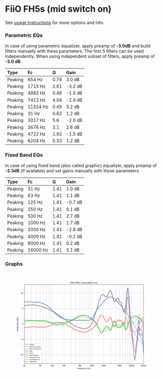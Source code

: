 # FiiO FH5s (mid switch on)
See [usage instructions](https://github.com/jaakkopasanen/AutoEq#usage) for more options and info.

### Parametric EQs
In case of using parametric equalizer, apply preamp of **-3.0dB** and build filters manually
with these parameters. The first 5 filters can be used independently.
When using independent subset of filters, apply preamp of **-3.0 dB**.

| Type    | Fc       |    Q | Gain    |
|:--------|:---------|:-----|:--------|
| Peaking | 654 Hz   | 0.78 | 3.0 dB  |
| Peaking | 1715 Hz  | 2.61 | -3.2 dB |
| Peaking | 4882 Hz  | 0.46 | -1.5 dB |
| Peaking | 7413 Hz  | 4.04 | -2.9 dB |
| Peaking | 11324 Hz | 0.49 | 3.2 dB  |
| Peaking | 31 Hz    | 0.62 | 1.2 dB  |
| Peaking | 3017 Hz  | 5.6  | -2.0 dB |
| Peaking | 3676 Hz  | 3.1  | 2.6 dB  |
| Peaking | 4722 Hz  | 1.92 | -1.5 dB |
| Peaking | 6204 Hz  | 5.33 | 1.2 dB  |

### Fixed Band EQs
In case of using fixed band (also called graphic) equalizer, apply preamp of **-3.3dB**
(if available) and set gains manually with these parameters.

| Type    | Fc       |    Q | Gain    |
|:--------|:---------|:-----|:--------|
| Peaking | 31 Hz    | 1.41 | 1.0 dB  |
| Peaking | 63 Hz    | 1.41 | 1.1 dB  |
| Peaking | 125 Hz   | 1.41 | -0.7 dB |
| Peaking | 250 Hz   | 1.41 | 0.1 dB  |
| Peaking | 500 Hz   | 1.41 | 2.7 dB  |
| Peaking | 1000 Hz  | 1.41 | 1.7 dB  |
| Peaking | 2000 Hz  | 1.41 | -2.8 dB |
| Peaking | 4000 Hz  | 1.41 | -0.1 dB |
| Peaking | 8000 Hz  | 1.41 | 0.2 dB  |
| Peaking | 16000 Hz | 1.41 | 3.1 dB  |

### Graphs
![](./FiiO%20FH5s%20(mid%20switch%20on).png)